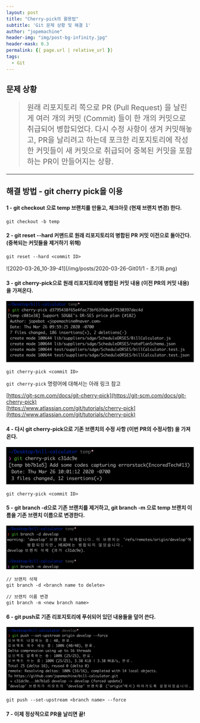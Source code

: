 ```yaml
---
layout: post
title: "Cherry-pick의 활용법"
subtitle: 'Git 문제 상황 및 해결 1'
author: "jopemachine"
header-img: "img/post-bg-infinity.jpg"
header-mask: 0.3
permalink: {{ page.url | relative_url }}
tags:
  - Git
---
```


## 문제 상황 

<blockquote style="font-size:20px">
원래 리포지토리 쪽으로 PR (Pull Request) 을 날린 게 여러 개의 커밋 (Commit) 들이 한 개의 커밋으로 취급되어 병합되었다. 
다시 수정 사항이 생겨 커밋해놓고, PR을 날리려고 하는데 포크한 리포지토리에 작성한 커밋들이 새 커밋으로 취급되어 중복된 커밋을 포함하는 PR이 만들어지는 상황.
</blockquote>

<hr>

## 해결 방법 - git cherry pick을 이용

#### 1 - **git checkout** 으로 temp 브랜치를 만들고, 체크아웃 (현재 브랜치 변경) 한다.

~~~
git checkout -b temp
~~~

#### 2 - **git reset --hard** 커맨드로 원래 리포지토리의 병합된 PR 커밋 이전으로 돌아간다. (중복되는 커밋들을 제거하기 위해)

~~~
git reset --hard <commit ID>
~~~

![2020-03-26_10-39-41](/img/posts/2020-03-26-Git01/1 - 초기화.png)

#### 3 - **git cherry-pick**으로 원래 리포지토리에 병합된 커밋 내용 (이전 PR의 커밋 내용) 을 가져온다.

![2020-03-26_10-39-41](/img/posts/2020-03-26-Git01/2020-03-26_10-39-41.png)

~~~
git cherry-pick <commit ID>
~~~

`git cherry-pick` 명령어에 대해서는 아래 링크 참고

[https://git-scm.com/docs/git-cherry-pick](https://git-scm.com/docs/git-cherry-pick)
<br>
[https://www.atlassian.com/git/tutorials/cherry-pick](https://www.atlassian.com/git/tutorials/cherry-pick)

#### 4 - 다시 **git cherry-pick**으로 기존 브랜치의 수정 사항 (이번 PR의 수정사항) 을 가져온다.

![2020-03-26_10-39-41](/img/posts/2020-03-26-Git01/2020-03-26_10-41-43.png)

~~~
git cherry-pick <commit ID>
~~~

#### 5 - **git branch -d**으로 기존 브랜치를 제거하고, **git branch -m** 으로 temp 브랜치 이름을 기존 브랜치 이름으로 변경한다.

![2020-03-26_10-39-41](/img/posts/2020-03-26-Git01/2020-03-26_10-44-33.png)

~~~
// 브랜치 삭제
git branch -d <branch name to delete>
~~~

~~~
// 브랜치 이름 변경 
git branch -m <new branch name>
~~~

#### 6 - **git push**로 기존 리포지토리에 푸쉬되어 있던 내용들을 덮어 쓴다.

![2020-03-26_10-39-41](/img/posts/2020-03-26-Git01/2020-03-26_10-46-36.png)

~~~
git push --set-upstream <branch name> --force
~~~



#### 7 - 이제 정상적으로 PR을 날리면 끝!






